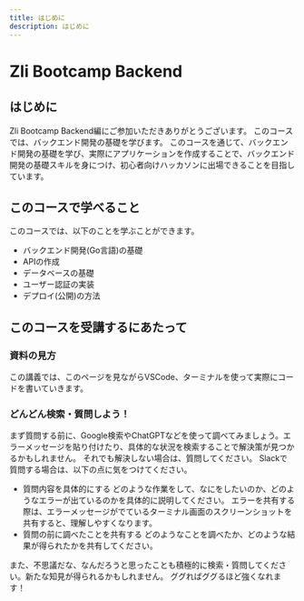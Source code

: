 ```yaml
---
title: はじめに
description: はじめに
---
```


# Zli Bootcamp Backend

## はじめに
Zli Bootcamp Backend編にご参加いただきありがとうございます。
このコースでは、バックエンド開発の基礎を学びます。
このコースを通じて、バックエンド開発の基礎を学び、実際にアプリケーションを作成することで、バックエンド開発の基礎スキルを身につけ、初心者向けハッカソンに出場できることを目指しています。

## このコースで学べること
このコースでは、以下のことを学ぶことができます。
- バックエンド開発(Go言語)の基礎
- APIの作成
- データベースの基礎
- ユーザー認証の実装
- デプロイ(公開)の方法

## このコースを受講するにあたって
### 資料の見方
この講義では、このページを見ながらVSCode、ターミナルを使って実際にコードを書いていきます。

### どんどん検索・質問しよう！
まず質問する前に、Google検索やChatGPTなどを使って調べてみましょう。エラーメッセージを貼り付けたり、具体的な状況を検索することで解決策が見つかるかもしれません。
それでも解決しない場合は、質問してください。
Slackで質問する場合は、以下の点に気をつけてください。
- 質問内容を具体的にする
どのような作業をして、なにをしたいのか、どのようなエラーが出ているのかを具体的に説明してください。
エラーを共有する際は、エラーメッセージがでているターミナル画面のスクリーンショットを共有すると、理解しやすくなります。
- 質問の前に調べたことを共有する
どのようなことを調べたか、どのような結果が得られたかを共有してください。

また、不思議だな、なんだろうと思ったことも積極的に検索・質問してください。新たな知見が得られるかもしれません。
ググればググるほど強くなれます！